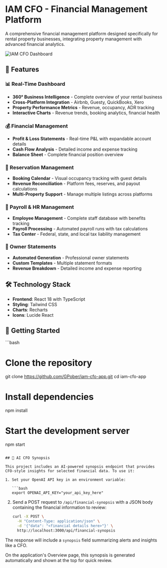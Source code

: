 # IAM CFO - Financial Management Platform

A comprehensive financial management platform designed specifically for rental property businesses, integrating property management with advanced financial analytics.

![IAM CFO Dashboard](https://img.shields.io/badge/Built%20with-React%20%7C%20TypeScript%20%7C%20Tailwind-blue)

## 🚀 Features

### 📊 Real-Time Dashboard
- **360° Business Intelligence** - Complete overview of your rental business
- **Cross-Platform Integration** - Airbnb, Guesty, QuickBooks, Xero
- **Property Performance Metrics** - Revenue, occupancy, ADR tracking
- **Interactive Charts** - Revenue trends, booking analytics, financial health

### 💰 Financial Management
- **Profit & Loss Statements** - Real-time P&L with expandable account details
- **Cash Flow Analysis** - Detailed income and expense tracking
- **Balance Sheet** - Complete financial position overview

### 🏨 Reservation Management
- **Booking Calendar** - Visual occupancy tracking with guest details
- **Revenue Reconciliation** - Platform fees, reserves, and payout calculations
- **Multi-Property Support** - Manage multiple listings across platforms

### 👥 Payroll & HR Management
- **Employee Management** - Complete staff database with benefits tracking
- **Payroll Processing** - Automated payroll runs with tax calculations
- **Tax Center** - Federal, state, and local tax liability management

### 📄 Owner Statements
- **Automated Generation** - Professional owner statements
- **Custom Templates** - Multiple statement formats
- **Revenue Breakdown** - Detailed income and expense reporting

## 🛠️ Technology Stack

- **Frontend**: React 18 with TypeScript
- **Styling**: Tailwind CSS
- **Charts**: Recharts
- **Icons**: Lucide React

## 🚦 Getting Started

\`\`\`bash
# Clone the repository
git clone https://github.com/GPober/iam-cfo-app.git
cd iam-cfo-app

# Install dependencies
npm install

# Start the development server
npm start

```

## 🤖 AI CFO Synopsis

This project includes an AI-powered synopsis endpoint that provides CFO-style insights for selected financial data. To use it:

1. Set your OpenAI API key in an environment variable:

   ```bash
   export OPENAI_API_KEY="your_api_key_here"
   ```

2. Send a POST request to `/api/financial-synopsis` with a JSON body containing the financial information to review:

   ```bash
   curl -X POST \
     -H "Content-Type: application/json" \
     -d '{"data": "<financial details here>"}' \
     http://localhost:3000/api/financial-synopsis
   ```

The response will include a `synopsis` field summarizing alerts and insights like a CFO.

On the application's Overview page, this synopsis is generated automatically and shown at the top for quick review.
